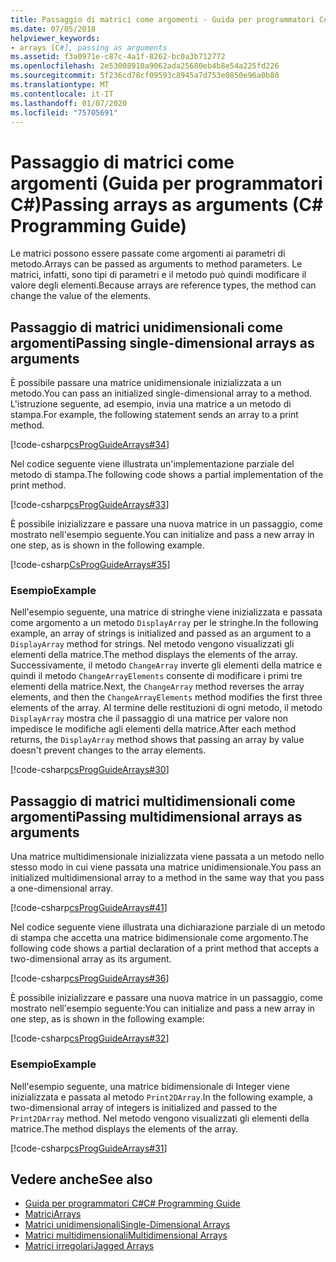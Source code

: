 ```yaml
---
title: Passaggio di matrici come argomenti - Guida per programmatori C#
ms.date: 07/05/2018
helpviewer_keywords:
- arrays [C#], passing as arguments
ms.assetid: f3a0971e-c87c-4a1f-8262-bc0a3b712772
ms.openlocfilehash: 2e53008910a9062ada25680eb4b8e54a225fd226
ms.sourcegitcommit: 5f236cd78cf09593c8945a7d753e0850e96a0b80
ms.translationtype: MT
ms.contentlocale: it-IT
ms.lasthandoff: 01/07/2020
ms.locfileid: "75705691"
---
```

# <a name="passing-arrays-as-arguments-c-programming-guide"></a><span data-ttu-id="df625-102">Passaggio di matrici come argomenti (Guida per programmatori C#)</span><span class="sxs-lookup"><span data-stu-id="df625-102">Passing arrays as arguments (C# Programming Guide)</span></span>

<span data-ttu-id="df625-103">Le matrici possono essere passate come argomenti ai parametri di metodo.</span><span class="sxs-lookup"><span data-stu-id="df625-103">Arrays can be passed as arguments to method parameters.</span></span> <span data-ttu-id="df625-104">Le matrici, infatti, sono tipi di parametri e il metodo può quindi modificare il valore degli elementi.</span><span class="sxs-lookup"><span data-stu-id="df625-104">Because arrays are reference types, the method can change the value of the elements.</span></span>

## <a name="passing-single-dimensional-arrays-as-arguments"></a><span data-ttu-id="df625-105">Passaggio di matrici unidimensionali come argomenti</span><span class="sxs-lookup"><span data-stu-id="df625-105">Passing single-dimensional arrays as arguments</span></span>

<span data-ttu-id="df625-106">È possibile passare una matrice unidimensionale inizializzata a un metodo.</span><span class="sxs-lookup"><span data-stu-id="df625-106">You can pass an initialized single-dimensional array to a method.</span></span> <span data-ttu-id="df625-107">L'istruzione seguente, ad esempio, invia una matrice a un metodo di stampa.</span><span class="sxs-lookup"><span data-stu-id="df625-107">For example, the following statement sends an array to a print method.</span></span>

[!code-csharp[csProgGuideArrays#34](~/samples/snippets/csharp/VS_Snippets_VBCSharp/csProgGuideArrays/CS/Arrays.cs#34)]

<span data-ttu-id="df625-108">Nel codice seguente viene illustrata un'implementazione parziale del metodo di stampa.</span><span class="sxs-lookup"><span data-stu-id="df625-108">The following code shows a partial implementation of the print method.</span></span>

[!code-csharp[csProgGuideArrays#33](~/samples/snippets/csharp/VS_Snippets_VBCSharp/csProgGuideArrays/CS/Arrays.cs#33)]

<span data-ttu-id="df625-109">È possibile inizializzare e passare una nuova matrice in un passaggio, come mostrato nell'esempio seguente.</span><span class="sxs-lookup"><span data-stu-id="df625-109">You can initialize and pass a new array in one step, as is shown in the following example.</span></span>

[!code-csharp[CsProgGuideArrays#35](~/samples/snippets/csharp/VS_Snippets_VBCSharp/csProgGuideArrays/CS/Arrays.cs#35)]

### <a name="example"></a><span data-ttu-id="df625-110">Esempio</span><span class="sxs-lookup"><span data-stu-id="df625-110">Example</span></span>

<span data-ttu-id="df625-111">Nell'esempio seguente, una matrice di stringhe viene inizializzata e passata come argomento a un metodo `DisplayArray` per le stringhe.</span><span class="sxs-lookup"><span data-stu-id="df625-111">In the following example, an array of strings is initialized and passed as an argument to a `DisplayArray` method for strings.</span></span> <span data-ttu-id="df625-112">Nel metodo vengono visualizzati gli elementi della matrice.</span><span class="sxs-lookup"><span data-stu-id="df625-112">The method displays the elements of the array.</span></span> <span data-ttu-id="df625-113">Successivamente, il metodo `ChangeArray` inverte gli elementi della matrice e quindi il metodo `ChangeArrayElements` consente di modificare i primi tre elementi della matrice.</span><span class="sxs-lookup"><span data-stu-id="df625-113">Next, the `ChangeArray` method reverses the array elements, and then the `ChangeArrayElements` method modifies the first three elements of the array.</span></span> <span data-ttu-id="df625-114">Al termine delle restituzioni di ogni metodo, il metodo `DisplayArray` mostra che il passaggio di una matrice per valore non impedisce le modifiche agli elementi della matrice.</span><span class="sxs-lookup"><span data-stu-id="df625-114">After each method returns, the `DisplayArray` method shows that passing an array by value doesn't prevent changes to the array elements.</span></span>

[!code-csharp[csProgGuideArrays#30](~/samples/snippets/csharp/VS_Snippets_VBCSharp/csProgGuideArrays/CS/ArrayExample.cs)]

## <a name="passing-multidimensional-arrays-as-arguments"></a><span data-ttu-id="df625-115">Passaggio di matrici multidimensionali come argomenti</span><span class="sxs-lookup"><span data-stu-id="df625-115">Passing multidimensional arrays as arguments</span></span>

<span data-ttu-id="df625-116">Una matrice multidimensionale inizializzata viene passata a un metodo nello stesso modo in cui viene passata una matrice unidimensionale.</span><span class="sxs-lookup"><span data-stu-id="df625-116">You pass an initialized multidimensional array to a method in the same way that you pass a one-dimensional array.</span></span>

[!code-csharp[csProgGuideArrays#41](~/samples/snippets/csharp/VS_Snippets_VBCSharp/csProgGuideArrays/CS/Arrays.cs#41)]

<span data-ttu-id="df625-117">Nel codice seguente viene illustrata una dichiarazione parziale di un metodo di stampa che accetta una matrice bidimensionale come argomento.</span><span class="sxs-lookup"><span data-stu-id="df625-117">The following code shows a partial declaration of a print method that accepts a two-dimensional array as its argument.</span></span>

[!code-csharp[csProgGuideArrays#36](~/samples/snippets/csharp/VS_Snippets_VBCSharp/csProgGuideArrays/CS/Arrays.cs#36)]

<span data-ttu-id="df625-118">È possibile inizializzare e passare una nuova matrice in un passaggio, come mostrato nell'esempio seguente:</span><span class="sxs-lookup"><span data-stu-id="df625-118">You can initialize and pass a new array in one step, as is shown in the following example:</span></span>

[!code-csharp[csProgGuideArrays#32](~/samples/snippets/csharp/VS_Snippets_VBCSharp/csProgGuideArrays/CS/Arrays.cs#32)]

### <a name="example"></a><span data-ttu-id="df625-119">Esempio</span><span class="sxs-lookup"><span data-stu-id="df625-119">Example</span></span>

<span data-ttu-id="df625-120">Nell'esempio seguente, una matrice bidimensionale di Integer viene inizializzata e passata al metodo `Print2DArray`.</span><span class="sxs-lookup"><span data-stu-id="df625-120">In the following example, a two-dimensional array of integers is initialized and passed to the `Print2DArray` method.</span></span> <span data-ttu-id="df625-121">Nel metodo vengono visualizzati gli elementi della matrice.</span><span class="sxs-lookup"><span data-stu-id="df625-121">The method displays the elements of the array.</span></span>

[!code-csharp[csProgGuideArrays#31](~/samples/snippets/csharp/VS_Snippets_VBCSharp/csProgGuideArrays/CS/Arrays.cs#31)]

## <a name="see-also"></a><span data-ttu-id="df625-122">Vedere anche</span><span class="sxs-lookup"><span data-stu-id="df625-122">See also</span></span>

- [<span data-ttu-id="df625-123">Guida per programmatori C#</span><span class="sxs-lookup"><span data-stu-id="df625-123">C# Programming Guide</span></span>](../index.md)
- [<span data-ttu-id="df625-124">Matrici</span><span class="sxs-lookup"><span data-stu-id="df625-124">Arrays</span></span>](index.md)
- [<span data-ttu-id="df625-125">Matrici unidimensionali</span><span class="sxs-lookup"><span data-stu-id="df625-125">Single-Dimensional Arrays</span></span>](single-dimensional-arrays.md)
- [<span data-ttu-id="df625-126">Matrici multidimensionali</span><span class="sxs-lookup"><span data-stu-id="df625-126">Multidimensional Arrays</span></span>](multidimensional-arrays.md)
- [<span data-ttu-id="df625-127">Matrici irregolari</span><span class="sxs-lookup"><span data-stu-id="df625-127">Jagged Arrays</span></span>](jagged-arrays.md)
